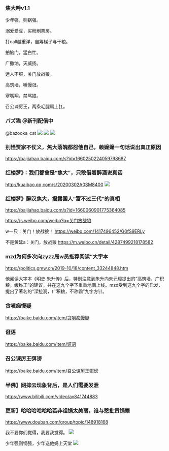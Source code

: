### 焦大吟v1.1

少年强，则锅强。

溺爱爱豆，买粉刷票房。

打call越重洋，自筹梯子与干粮。

拍脑门，猛白忙。

广撒饷，天威扬。

远人不服，关门放战狼。

高筑墙，嗔慢诳。

塞嘴翔，禁骂娘。

召公谏厉王，两条毛腿肩上扛。

### バズ猫 ＠新刊配信中
@bazooka_cat
![](https://pbs.twimg.com/profile_images/1203111116378783744/X-mGho1b.jpg)
![](https://bkimg.cdn.bcebos.com/pic/09fa513d269759eecf4c14adb2fb43166d22dfbc)
![](https://timgsa.baidu.com/timg?image&quality=80&size=b9999_10000&sec=1583482863893&di=5dbe643f0f92d70b650a8b245a2c7b59&imgtype=0&src=http%3A%2F%2Fimgsrc.baidu.com%2Fforum%2Fw%3D580%2Fsign%3D1e0d38c82d738bd4c421b239918a876c%2F37d430adcbef76098f8fde8a2ddda3cc7cd99e3b.jpg)

### 别怪贾家不仗义，焦大落魄都怨他自己，赖嬷嬷一句话说出真正原因
https://baijiahao.baidu.com/s?id=1660250224059798687

### 红楼梦》：我们都曾是“焦大”，只敢借着醉酒说真话
http://kuaibao.qq.com/s/20200302A0SM8400
![](http://inews.gtimg.com/newsapp_bt/0/11398544767/1000)

### 红楼梦》醉汉焦大，揭露国人“富不过三代”的真相
https://baijiahao.baidu.com/s?id=1660060901775364085

https://s.weibo.com/weibo?q=关门放战狼

w一只：关门！放战狼！
https://weibo.com/1417496452/G0fS9ERLy

不是黄延a：关门，放战狼
https://m.weibo.cn/detail/4287499218178582

### mzd为何多次向zyzz局w员推荐阅读“大字本
https://politics.gmw.cn/2019-10/18/content_33244848.htm

他阅读大字本《明史·朱升传》后，特别注意到朱升向朱元璋提出的“高筑墙，广积粮，缓称王”的建议，并在这九个字下重重地画上线。mzd受到这九个字的启发，提出了著名的“深挖洞，广积粮，不称霸”九字方针。

### 贪嗔痴慢疑
https://baike.baidu.com/item/贪嗔痴慢疑

### 诳语
https://baike.baidu.com/item/诳语

### 召公谏厉王弭谤
https://baike.baidu.com/item/召公谏厉王弭谤

### 半佛】网抑云现象背后，是人们需要发泄
https://www.bilibili.com/video/av841744883

### 更新】哈哈哈哈哈哈若非祖锅太美丽，谁与憨批贡锅籍
https://www.douban.com/group/topic/148918168

我不要你们觉得，我要我觉得。
<img src="https://img3.doubanio.com/view/group_topic/l/public/p199040791.jpg">

少年强则锅强，少年送他妈上天堂
<img src="https://img9.doubanio.com/view/group_topic/l/public/p199040364.jpg">

